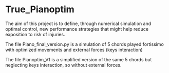 # True_Pianoptim

The aim of this project is to define, through numerical simulation and optimal control, new performance strategies that might help reduce exposition to risk of injuries.

The file Piano_final_version.py is a simulation of 5 chords played fortissimo with optimized movements and external forces (keys interaction)

The file Pianoptim_V1 is a simplified version of the same 5 chords but neglecting keys interaction, so without external forces.
